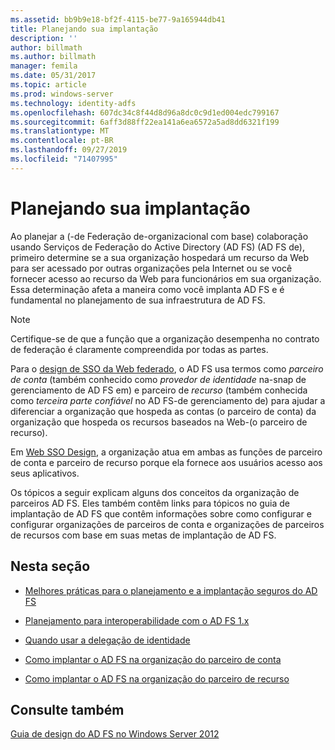 ```yaml
---
ms.assetid: bb9b9e18-bf2f-4115-be77-9a165944db41
title: Planejando sua implantação
description: ''
author: billmath
ms.author: billmath
manager: femila
ms.date: 05/31/2017
ms.topic: article
ms.prod: windows-server
ms.technology: identity-adfs
ms.openlocfilehash: 607dc34c8f44d8d96a8dc0c9d1ed004edc799167
ms.sourcegitcommit: 6aff3d88ff22ea141a6ea6572a5ad8dd6321f199
ms.translationtype: MT
ms.contentlocale: pt-BR
ms.lasthandoff: 09/27/2019
ms.locfileid: "71407995"
---
```

# <a name="planning-your-deployment"></a>Planejando sua implantação

Ao planejar a \(\-de Federação de\-organizacional com base\) colaboração usando Serviços de Federação do Active Directory (AD FS) \(AD FS de\), primeiro determine se a sua organização hospedará um recurso da Web para ser acessado por outras organizações pela Internet ou se você fornecer acesso ao recurso da Web para funcionários em sua organização. Essa determinação afeta a maneira como você implanta AD FS e é fundamental no planejamento de sua infraestrutura de AD FS.  
  
> [!NOTE]  
> Certifique-se de que a função que a organização desempenha no contrato de federação é claramente compreendida por todas as partes.  
  
Para o [design de SSO da Web federado](Federated-Web-SSO-Design.md), o AD FS usa termos como *parceiro de conta* \(também conhecido como *provedor de identidade* na\-snap de gerenciamento de AD FS em\) e parceiro de *recurso* \(também conhecida como *terceira parte confiável* no AD FS\-de gerenciamento de\) para ajudar a diferenciar a organização que hospeda as contas \(o parceiro de conta\) da organização que hospeda os recursos baseados na Web\-\(o parceiro de recurso\).  
  
Em [Web SSO Design](Web-SSO-Design.md), a organização atua em ambas as funções de parceiro de conta e parceiro de recurso porque ela fornece aos usuários acesso aos seus aplicativos.  
  
Os tópicos a seguir explicam alguns dos conceitos da organização de parceiros AD FS. Eles também contêm links para tópicos no guia de implantação de AD FS que contêm informações sobre como configurar e configurar organizações de parceiros de conta e organizações de parceiros de recursos com base em suas metas de implantação de AD FS.  
  
## <a name="in-this-section"></a>Nesta seção  
  
-   [Melhores práticas para o planejamento e a implantação seguros do AD FS](Best-Practices-for-Secure-Planning-and-Deployment-of-AD-FS.md)  
  
-   [Planejamento para interoperabilidade com o AD FS 1.x](Planning-for-Interoperability-with-AD-FS-1.x.md)  
  
-   [Quando usar a delegação de identidade](When-to-Use-Identity-Delegation.md)  
  
-   [Como implantar o AD FS na organização do parceiro de conta](Deploying-AD-FS-in-the-Account-Partner-Organization-2012.md)  
  
-   [Como implantar o AD FS na organização do parceiro de recurso](Deploying-AD-FS-in-the-Resource-Partner-Organization-2012.md)  
  
## <a name="see-also"></a>Consulte também
[Guia de design do AD FS no Windows Server 2012](AD-FS-Design-Guide-in-Windows-Server-2012.md)


